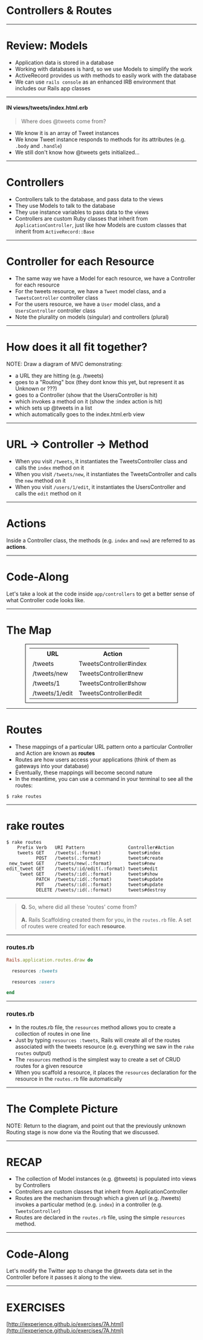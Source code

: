 # Controllers & Routes

---

# Review: Models

* Application data is stored in a database
* Working with databases is hard, so we use Models to simplify the work
* ActiveRecord provides us with methods to easily work with the database
* We can use ```rails console``` as an enhanced IRB environment that includes our Rails app classes

---
#### IN views/tweets/index.html.erb

> Where does @tweets come from?

* We know it is an array of Tweet instances
* We know Tweet instance responds to methods for its attributes (e.g. ```.body``` and ```.handle```)
* We still don't know how @tweets gets initialized...

---

# Controllers

* Controllers talk to the database, and pass data to the views
* They use Models to talk to the database
* They use instance variables to pass data to the views
* Controllers are custom Ruby classes that inherit from ```ApplicationController```, just like how Models are custom classes that inherit from ```ActiveRecord::Base```

---
# Controller for each Resource

* The same way we have a Model for each resource, we have a Controller for each resource
* For the tweets resource, we have a ```Tweet``` model class, and a ```TweetsController``` controller class
* For the users resource, we have a ```User``` model class, and a ```UsersController``` controller class
* Note the plurality on models (singular) and controllers (plural)

---
# How does it all fit together?

NOTE: Draw a diagram of MVC demonstrating:
- a URL they are hitting (e.g. /tweets)
- goes to a "Routing" box (they dont know this yet, but represent it as Unknown or ???)
- goes to a Controller (show that the UsersController is hit)
- which invokes a method on it (show the :index action is hit)
- which sets up @tweets in a list
- which automatically goes to the index.html.erb view

---
# URL -> Controller -> Method

* When you visit ```/tweets```, it instantiates the TweetsController class and calls the ```index``` method on it
* When you visit ```/tweets/new```, it instantiates the TweetsController and calls the ```new``` method on it
* When you visit ```/users/1/edit```, it instantiates the UsersController and calls the ```edit``` method on it

---
# Actions

Inside a Controller class, the methods (e.g. ```index``` and ```new```) are referred to as __actions__.

---
# Code-Along

Let's take a look at the code inside ```app/controllers``` to get a better sense of what Controller code looks like.

---
# The Map

<table style="margin: 0px auto; border: 1px solid black;width: 80%; padding: 10px;">
	<tr>
		<th>URL</th>
		<th>Action</th>
	</tr>
	<tr>
		<td>/tweets</td>
		<td>TweetsController#index</td>
	</tr>
	<tr>
		<td>/tweets/new</td>
		<td>TweetsController#new</td>
	</tr>
	<tr>
		<td>/tweets/1</td>
		<td>TweetsController#show</td>
	</tr>
	<tr>
		<td>/tweets/1/edit</td>
		<td>TweetsController#edit</td>
	</tr>
</table>

---

# Routes

* These mappings of a particular URL pattern onto a particular Controller and Action are known as __routes__
* Routes are how users access your applications (think of them as gateways into your database)
* Eventually, these mappings will become second nature
* In the meantime, you can use a command in your terminal to see all the routes:

```
$ rake routes
```

---
# rake routes

```
$ rake routes
    Prefix Verb   URI Pattern                Controller#Action
    tweets GET    /tweets(.:format)          tweets#index
           POST   /tweets(.:format)          tweets#create
 new_tweet GET    /tweets/new(.:format)      tweets#new
edit_tweet GET    /tweets/:id/edit(.:format) tweets#edit
     tweet GET    /tweets/:id(.:format)      tweets#show
           PATCH  /tweets/:id(.:format)      tweets#update
           PUT    /tweets/:id(.:format)      tweets#update
           DELETE /tweets/:id(.:format)      tweets#destroy
```
---

> __Q.__ So, where did all these 'routes' come from?
<br/><br/>
> __A.__ Rails Scaffolding created them for you, in the ```routes.rb``` file. A set of routes were created for each __resource__.

---
### routes.rb

```ruby
Rails.application.routes.draw do

  resources :tweets

  resources :users

end
```
---
### routes.rb

* In the routes.rb file, the ```resources``` method allows you to create a collection of routes in one line
* Just by typing ```resources :tweets```, Rails will create all of the routes associated with the tweets resource (e.g. everything we saw in the ```rake routes``` output)
* The ```resources``` method is the simplest way to create a set of CRUD routes for a given resource
* When you scaffold a resource, it places the ```resources``` declaration for the resource in the ```routes.rb``` file automatically

---
# The Complete Picture

NOTE: Return to the diagram, and point out that the previously unknown Routing stage is now done via the Routing that we discussed.

---
# RECAP

* The collection of Model instances (e.g. @tweets) is populated into views by Controllers
* Controllers are custom classes that inherit from ApplicationController
* Routes are the mechanism through which a given url (e.g. /tweets) invokes a particular method (e.g. ```index```) in a controller (e.g. ```TweetsController```)
* Routes are declared in the ```routes.rb``` file, using the simple ```resources``` method.

---
# Code-Along

Let's modify the Twitter app to change the @tweets data set in the Controller before it passes it along to the view.

---

# EXERCISES

[http://iexperience.github.io/exercises/7A.html](http://iexperience.github.io/exercises/7A.html)